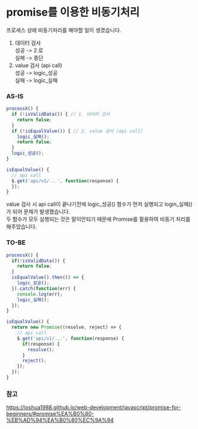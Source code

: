 # promise를 이용한 비동기처리

프로세스 상에 비동기처리를 해야할 일이 생겼습니다. </br>

1. 데이터 검사 </br>
  성공 -> 2.로 </br>
  실패 -> 중단
2. value 검사 (api call) </br>
  성공 -> logic_성공 </br>
  실패 -> logic_실패

### AS-IS
```javascript
processX() {
  if (!isValidData()) { // 1. 데이터 검사
    return false;
  }
  if (!isEqualValue()) { // 2. value 검사 (api call)
    logic_실패();
    return false;
  }
  logic_성공();
}

isEqualValue() {
  // api call
  $.get('api/v1/...', function(response) {
  });
}
```
value 검사 시 api call이 끝나기전에 logic_성공() 함수가 먼저 실행되고 login_실패()가 되어 문제가 발생했습니다. </br>
두 함수가 모두 실행되는 것은 말이안되기 때문에 Promise를 활용하여 비동기 처리를 해주었습니다.

### TO-BE
```javascript
processX() {
  if(!isValidData()) {
    return false;
  }
  isEqualValue().then(() => {
    logic_성공();
  }).catch(function(err) {
    console.log(err);
    logic_실패();
  });
}

isEqualValue() {
  return new Promise((resolve, reject) => {
    // api call
    $.get('api/v1/...', function(response) {
      if(response) {
        resolve();
      }
      reject();
    });
  });
}
```

### 참고 </br>
https://joshua1988.github.io/web-development/javascript/promise-for-beginners/#promise%EA%B0%80-%EB%AD%94%EA%B0%80%EC%9A%94
